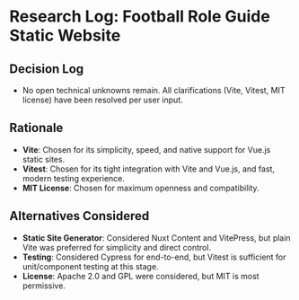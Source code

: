 # Research Log: Football Role Guide Static Website

## Decision Log

- No open technical unknowns remain. All clarifications (Vite, Vitest, MIT license) have been resolved per user input.

## Rationale

- **Vite**: Chosen for its simplicity, speed, and native support for Vue.js static sites.
- **Vitest**: Chosen for its tight integration with Vite and Vue.js, and fast, modern testing experience.
- **MIT License**: Chosen for maximum openness and compatibility.

## Alternatives Considered

- **Static Site Generator**: Considered Nuxt Content and VitePress, but plain Vite was preferred for simplicity and direct control.
- **Testing**: Considered Cypress for end-to-end, but Vitest is sufficient for unit/component testing at this stage.
- **License**: Apache 2.0 and GPL were considered, but MIT is most permissive.
